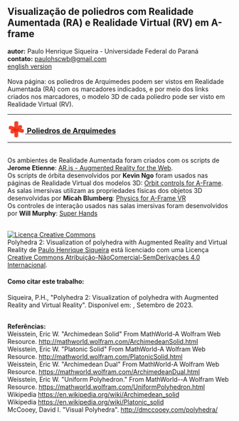 <link rel="stylesheet" href="../scripts/style.css">
<link rel="icon" type="image/png" href="../ArchimedeanCatalanHulls/vr/salas/imagens/icone.png">
<h2>Visualização de poliedros com Realidade Aumentada (RA) e Realidade Virtual (RV) em A-frame</h2>
<b>autor:</b> Paulo Henrique Siqueira - Universidade Federal do Paraná
<br><b>contato:</b> <a href="#"> paulohscwb@gmail.com </a>
<br><a href="https://paulohscwb.github.io/polyhedra/">english version</a>
<br><br>Nova página: os poliedros de Arquimedes podem ser vistos em Realidade Aumentada (RA) com os marcadores indicados, e por meio dos links criados nos marcadores, o modelo 3D de cada poliedro pode ser visto em Realidade Virtual (RV).
<hr>
<h3 style="margin-top:3px"><a target="_blank" href="../ArchimedeanCatalanHulls/pt-br/"><img src="../ArchimedeanCatalanHulls/ar/0A.png" style="margin-bottom:-10px" width="40"> Poliedros de Arquimedes</a></h3>
<!--<h3 style="margin-top:5px; text-align:center;"><a target="_blank" href="../todos/">&#x1f4c4; Lista completa dos poliedros</a></h3>
<hr>
<h3 align="center">Salas imersivas</h3>
<p align="center"><img src="../catalan/vr/salas/videos/catalan.gif" style="max-width: 47%; border-radius:5px; margin-right:10px" loading="lazy"/><img src="../nonconvex/vr/salas/videos/nonconvex1.gif" style="max-width: 47%; border-radius:5px;" loading="lazy"/></p>
<h3 align="center">Realidade Aumentada e modelos 3D</h3>
<p align="center"><img src="../johnson1/ar/johnson1.gif" style="max-width: 92%; border-radius:5px;" loading="lazy"/></p>-->
<hr>
<br>Os ambientes de Realidade Aumentada foram criados com os scripts de <b>Jerome Etienne</b>: <a href="https://github.com/jeromeetienne/AR.js" target="_blank"> AR.js - Augmented Reality for the Web</a>.
<br>Os scripts de órbita desenvolvidos por <b>Kevin Ngo</b> foram usados nas páginas de Realidade Virtual dos modelos 3D: <a href="https://github.com/supermedium/superframe/tree/master/components/orbit-controls/" target="_blank"> Orbit controls for A-Frame</a>.
<br>As salas imersivas utilizam as propriedades físicas dos objetos 3D desenvolvidas por <b>Micah Blumberg</b>: <a  href="https://github.com/c-frame/aframe-physics-system" target="_blank"> Physics for A-Frame VR</a>
<br>Os controles de interação usados nas salas imersivas foram desenvolvidos por <b>Will Murphy</b>: <a  href="https://github.com/c-frame/aframe-super-hands-component" target="_blank"> Super Hands</a>
<br>

<br><a rel="license" href="http://creativecommons.org/licenses/by-nc-nd/4.0/"><img alt="Licença Creative Commons" style="border-width:0" src="https://i.creativecommons.org/l/by-nc-nd/4.0/88x31.png" loading="lazy"/></a><br /><span xmlns:dct="http://purl.org/dc/terms/" property="dct:title">Polyhedra 2: Visualization of polyhedra with Augmented Reality and Virtual Reality</span> de <a xmlns:cc="http://creativecommons.org/ns#" href="https://paulohscwb.github.io/polyhedra2/" property="cc:attributionName" rel="cc:attributionURL">Paulo Henrique Siqueira</a> está licenciado com uma Licença <a rel="license" href="http://creativecommons.org/licenses/by-nc-nd/4.0/">Creative Commons Atribuição-NãoComercial-SemDerivações 4.0 Internacional</a>.

<h4>Como citar este trabalho:</h4> 
<p>Siqueira, P.H., "Polyhedra 2: Visualization of polyhedra with Augmented Reality and Virtual Reality". Disponível em: <https://paulohscwb.github.io/polyhedra2/>, Setembro de 2023.</p>
<!--<a target="_blank" href="https://doi.org/10.5281/zenodo.8271425"><img src="https://zenodo.org/badge/DOI/10.5281/zenodo.8271425.svg" alt="DOI"></a>-->
<br><b>Referências:</b>
<br>Weisstein, Eric W. "Archimedean Solid" From MathWorld-A Wolfram Web Resource. <a href="http://mathworld.wolfram.com/ArchimedeanSolid.html" target="_blank">http://mathworld.wolfram.com/ArchimedeanSolid.html</a>
<br>Weisstein, Eric W. "Platonic Solid" From MathWorld-A Wolfram Web Resource. <a href="http://mathworld.wolfram.com/PlatonicSolid.html" target="_blank">http://mathworld.wolfram.com/PlatonicSolid.html</a>
<br>Weisstein, Eric W. "Archimedean Dual" From MathWorld-A Wolfram Web Resource. <a href="https://mathworld.wolfram.com/ArchimedeanDual.html" target="_blank">https://mathworld.wolfram.com/ArchimedeanDual.html</a>
<br>Weisstein, Eric W. "Uniform Polyhedron." From MathWorld--A Wolfram Web Resource. <a href="https://mathworld.wolfram.com/UniformPolyhedron.html" target="_blank">https://mathworld.wolfram.com/UniformPolyhedron.html</a>
<br>Wikipedia <a href="https://en.wikipedia.org/wiki/Archimedean_solid" target="_blank">https://en.wikipedia.org/wiki/Archimedean_solid</a>
<br>Wikipedia <a href="https://en.wikipedia.org/wiki/en.wikipedia.org/wiki/Platonic_solid" target="_blank">https://en.wikipedia.org/wiki/Platonic_solid</a>
<br>McCooey, David I. "Visual Polyhedra". <a href="http://dmccooey.com/polyhedra/" target="_blank">http://dmccooey.com/polyhedra/</a>
